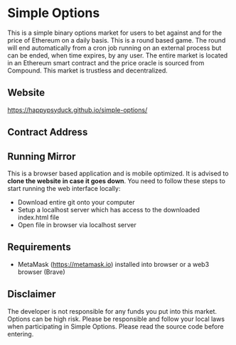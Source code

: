# Simple Options
This is a simple binary options market for users to bet against and for the price of Ethereum on a daily basis. This is a round based game. The round will end automatically from a cron job running on an external process but can be ended, when time expires, by any user. The entire market is located in an Ethereum smart contract and the price oracle is sourced from Compound. This market is trustless and decentralized.

## Website
https://happypsyduck.github.io/simple-options/

## Contract Address


## Running Mirror
This is a browser based application and is mobile optimized. It is advised to **clone the website in case it goes down**. You need to follow these steps to start running the web interface locally:
* Download entire git onto your computer
* Setup a localhost server which has access to the downloaded index.html file
* Open file in browser via localhost server

## Requirements
* MetaMask (https://metamask.io) installed into browser or a web3 browser (Brave)

## Disclaimer
The developer is not responsible for any funds you put into this market. Options can be high risk. Please be responsible and follow your local laws when participating in Simple Options. Please read the source code before entering.
